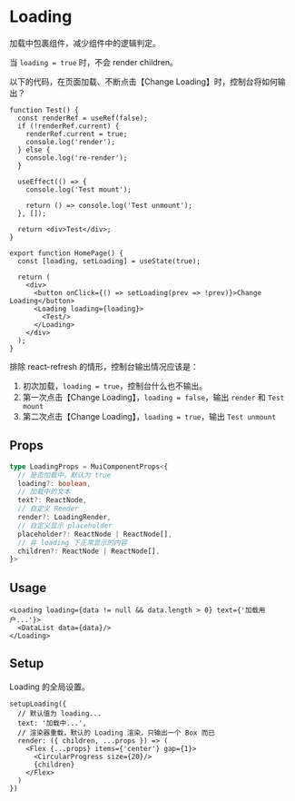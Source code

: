 # Loading

加载中包裹组件，减少组件中的逻辑判定。

当 `loading = true` 时，不会 render children。

以下的代码，在页面加载、不断点击【Change Loading】时，控制台将如何输出？

```tsx
function Test() {
  const renderRef = useRef(false);
  if (!renderRef.current) {
    renderRef.current = true;
    console.log('render');
  } else {
    console.log('re-render');
  }

  useEffect(() => {
    console.log('Test mount');

    return () => console.log('Test unmount');
  }, []);

  return <div>Test</div>;
}

export function HomePage() {
  const [loading, setLoading] = useState(true);

  return (
    <div>
      <button onClick={() => setLoading(prev => !prev)}>Change Loading</button>
      <Loading loading={loading}>
        <Test/>
      </Loading>
    </div>
  );
}
```

排除 react-refresh 的情形，控制台输出情况应该是：

1. 初次加载，`loading = true`，控制台什么也不输出。
2. 第一次点击【Change Loading】，`loading = false`，输出 `render` 和 `Test mount`
3. 第二次点击【Change Loading】，`loading = true`，输出 `Test unmount`

## Props

```typescript
type LoadingProps = MuiComponentProps<{
  // 是否加载中，默认为 true
  loading?: boolean,
  // 加载中的文本
  text?: ReactNode,
  // 自定义 Render
  render?: LoadingRender,
  // 自定义显示 placeholder
  placeholder?: ReactNode | ReactNode[],
  // 非 loading 下正常显示的内容
  children?: ReactNode | ReactNode[],
}>
```

## Usage

```tsx
<Loading loading={data != null && data.length > 0} text={'加载用户...'}>
  <DataList data={data}/>
</Loading>
```

## Setup

Loading 的全局设置。

```tsx
setupLoading({
  // 默认值为 loading...
  text: '加载中...',
  // 渲染器重载，默认的 Loading 渲染，只输出一个 Box 而已
  render: ({ children, ...props }) => (
    <Flex {...props} items={'center'} gap={1}>
      <CircularProgress size={20}/>
      {children}
    </Flex>
  )
})
```
